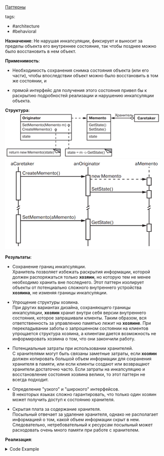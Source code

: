 [Паттерны](../../Patterns.md)

tags:

- #architecture
- #behavioral

**Назначение**: Не нарушая инкапсуляции, фиксирует и выносит за пределы объекта его внутреннее состояние, так чтобы позднее можно было восстановить в нем объект.

**Применимость**:

- Необходимость сохранения снимка состояния объекта (или его части), чтобы впоследствии объект можно было восстановить в том же состоянии, и

- прямой интерфейс для получения этого состояния привел бы к раскрытию подробностей реализации и нарушению инкапсуляции объекта.

**Структура**:
![Memento Structure](./Memento.png)
![Memento Interaction](./Memento_Iteraction.png)

**Результаты**:

- Сохранение границ инкапсуляции.  
  Хранитель позволяет избежать раскрытия информации, которой должен распоряжаться только **хозяин**, но которую тем не менее необходимо хранить вне последнего. Этот паттерн изолирует объекты от потенциально сложного внутреннего устройства **хозяина**, не изменяя границы инкапсуляции.

- Упрощение структуры хозяина.  
  При других вариантах дизайна, сохраняющего границы инкапсуляции, **хозяин** хранит внутри себя версии внутреннего состояния, которое запрашивали клиенты. Таким образом, вся ответственность за управлению памятью лежит на **хозяине**. При перекладывании заботы о запрошенном состоянии на клиентов упрощается структура хозяина, а клиентам дается возможность не информировать хозяина о том, что они закончили работу.

- Потенциальные затраты при использовании хранителей.  
  С хранителями могут быть связаны заметные затраты, если **хозяин** должен копировать большой объем информации для сохранения хранителя в памяти, или если клиенты создают или возвращают хранители достаточно часто. Если затраты на инкапсуляцию и восстановление состояния хозяина велики, то этот паттерн не всегда подходит.

- Определение "узкого" и "широкого" интерфейсов.  
  В некоторых языках сложно гарантировать, что только один хозяин может получить доступ к состоянию хранителя.

- Скрытая плата за содержание хранителя.  
  Посыльный отвечает за удаление хранителя, однако не располагает информацией о том, какой объем информации скрыт в нем. Следовательно, нетребовательный к ресурсам посыльный может расходовать очень много памяти при работе с хранителем.

**Реализация**:

<details>
 <summary>Code Example</summary>

```js
class Graphic {}
// Базовый класс графических объектов

class MoveCommand {
	constructor(target, delta) {
		this.state;
		this.delta = delta;
		this.target = target;
	}
	execute() {
		const solver = ConstraintSolver.Instance();
		this.state = solver.createMemento();
		// Создание хранителя
		this.target.move(this.delta);
		solver.solve();
	}
	unexecute() {
		const solver = ConstraintSolver.Instance();
		this.target.move(-this.delta);
		solver.setMemento(this.state);
		// Восстановление состояния
		solver.solve();
	}
}

class ConstraintSolver {
	constructor() {}

	instance = null;
	static Instance() {
		if (ConstraintSolver.instance === null) {
			ConstraintSolver.instance = new ConstraintSolver();
		}
		return ConstraintSolver.instance;
	}

	solve() {}
	addConstraint(startConnection, endConnection) {}
	removeConstraint(startConnection, endConnection) {}

	createMemento() {}
	setMemento() {}
}

class ConstraintSolverMemento {
	constructor() {}
}
```

</details>
